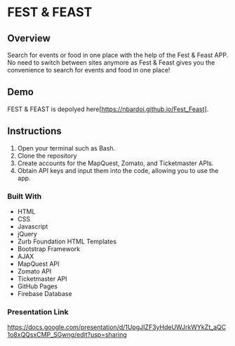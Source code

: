 # FEST & FEAST

## Overview
Search for events or food in one place with the help of the Fest & Feast APP. No need to switch between sites anymore as Fest & Feast gives you the convenience to search for events and food in one place!

## Demo
FEST & FEAST is depolyed here[https://nbardoi.github.io/Fest_Feast].

## Instructions
1. Open your terminal such as Bash.
2. Clone the repository
3. Create accounts for the MapQuest, Zomato, and Ticketmaster APIs.
4. Obtain API keys and input them into the code, allowing you to use the app.

### Built With
- HTML
- CSS
- Javascript
- jQuery
- Zurb Foundation HTML Templates
- Bootstrap Framework
- AJAX
- MapQuest API
- Zomato API
- Ticketmaster API
- GitHub Pages
- Firebase Database

### Presentation Link
https://docs.google.com/presentation/d/1UpgJIZF3yHdeUWJrkWYkZt_aQC1o8xQQsxCMP_SGwng/edit?usp=sharing

